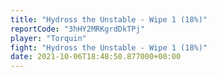```yaml
---
title: "Hydross the Unstable - Wipe 1 (18%)"
reportCode: "3hHY2MRKgrdDkTPj"
player: "Torquin"
fight: "Hydross the Unstable - Wipe 1 (18%)"
date: 2021-10-06T18:48:50.877000+00:00
---
```

